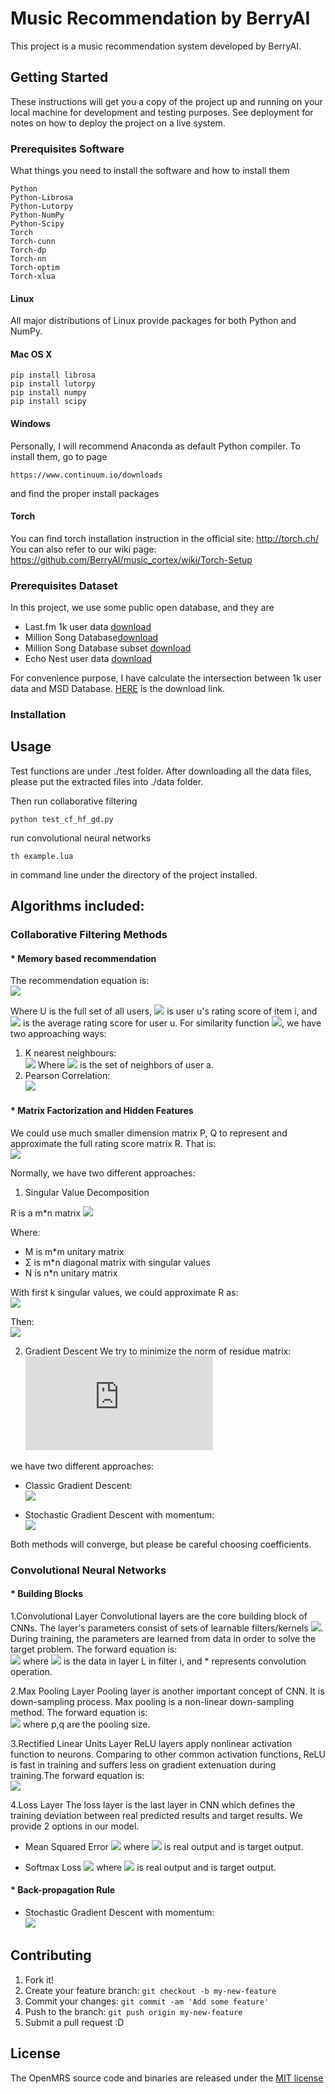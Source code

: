 ﻿# Music Recommendation by BerryAI
This project is a music recommendation system developed by BerryAI.
## Getting Started
These instructions will get you a copy of the project up and running on your
local machine for development and testing purposes. See deployment for notes
on how to deploy the project on a live system.
### Prerequisites Software
What things you need to install the software and how to install them
```
Python
Python-Librosa
Python-Lutorpy
Python-NumPy
Python-Scipy
Torch
Torch-cunn
Torch-dp
Torch-nn
Torch-optim
Torch-xlua
```
#### Linux
All major distributions of Linux provide packages for both Python and NumPy.
#### Mac OS X
```
pip install librosa
pip install lutorpy
pip install numpy
pip install scipy
```
#### Windows
Personally, I will recommend Anaconda as default Python compiler. To install
them, go to page
```
https://www.continuum.io/downloads
```
and find the proper install packages

#### Torch
You can find torch installation instruction in the official site: 
http://torch.ch/
You can also refer to our wiki page:
https://github.com/BerryAI/music_cortex/wiki/Torch-Setup

### Prerequisites Dataset
In this project, we use some public open database, and they are

* Last.fm 1k user data [download](http://mtg.upf.edu/static/datasets/last.fm/lastfm-dataset-1K.tar.gz)
* Million Song Database[download](http://labrosa.ee.columbia.edu/millionsong/sites/default/files/AdditionalFiles/unique_tracks.txt)
* Million Song Database subset [download](https://drive.google.com/file/d/0B7s9m90eW6dtMnk5Q2M1aFBfeDA/view?usp=sharing)
* Echo Nest user data [download](http://labrosa.ee.columbia.edu/millionsong/sites/default/files/challenge/train_triplets.txt.zip)

For convenience purpose, I have calculate the intersection between 1k user data
and MSD Database. [HERE](https://drive.google.com/open?id=0B7s9m90eW6dtX084eTNXQ2NLblU)
is the download link.

### Installation


## Usage
Test functions are under ./test folder. After downloading all the data files,
please put the extracted files into ./data folder.

Then run collaborative filtering
```
python test_cf_hf_gd.py
```
run convolutional neural networks
```
th example.lua
```
in command line under the directory of the project installed.

## Algorithms included:

### Collaborative Filtering Methods

#### * Memory based recommendation

The recommendation equation is: <br />
![](https://upload.wikimedia.org/math/c/1/d/c1da0ee720e382372582a51ac2368925.png)

Where U is the full set of all users, ![](http://mathurl.com/hm6fwsr.png) is
 user u's rating score of item
i, and ![](http://mathurl.com/h7lc86c.png) is the average rating score for user
u. For similarity function ![](http://mathurl.com/gvgors5.png), we have two
approaching ways:

1. K nearest neighbours: <br />
![](http://mathurl.com/zgm3zlh.png)
Where ![](http://mathurl.com/jua8fgh.png) is the set of neighbors of user a.
2. Pearson Correlation: <br />
![](https://camo.githubusercontent.com/f1176f6282d9043a2104d01c208f9946e150db75/687474703a2f2f6d61746875726c2e636f6d2f686d37747865612e706e67)

#### * Matrix Factorization and Hidden Features
We could use much smaller dimension matrix P, Q to represent and approximate the
full rating score matrix R. That is: <br />
![](http://mathurl.com/jy3us2x.png)

Normally, we have two different approaches:

1. Singular Value Decomposition

R is a m*n matrix
![](https://wikimedia.org/api/rest_v1/media/math/render/svg/3315de0d8549ccefd4c619e4e6cce6ba041dde3c)

Where:
* M is m*m unitary matrix
* Σ is m*n diagonal matrix with singular values
* N is n*n unitary matrix

With first k singular values, we could approximate R as: <br />
![](http://mathurl.com/znt89p3.png)

Then: <br />
![](http://mathurl.com/hn5gzlf.png)

2. Gradient Descent
We try to minimize the norm of residue matrix: <br />
![](http://latex.codecogs.com/gif.latex?%5Cmin_%7BP%2CQ%7D%20F%28P%2CQ%29%20%3D%20%5C%7CR%20-%20PQ%5ET%5C%7C_2)

we have two different approaches:
* Classic Gradient Descent: <br />
![](https://wikimedia.org/api/rest_v1/media/math/render/svg/0154a26cc6ac60465f8eb3d00d2f2dfa6899da2a)

* Stochastic Gradient Descent with momentum: <br />
![](https://wikimedia.org/api/rest_v1/media/math/render/svg/350886f1e3aaa6e9352caca8581274df95ac54e6)

Both methods will converge, but please be careful choosing coefficients.

### Convolutional Neural Networks

#### * Building Blocks

1.Convolutional Layer
Convolutional layers are the core building block of CNNs. The layer's parameters consist of sets of learnable filters/kernels ![](http://mathurl.com/hvjwhf8.png). During training, the parameters are learned from data in order to solve the target problem. The forward equation is: <br />
![](http://mathurl.com/jrpb8hx.png)
where ![](http://mathurl.com/zuaxm9z.png) is the data in layer L in filter i, and * represents convolution operation.

2.Max Pooling Layer
Pooling layer is another important concept of CNN. It is down-sampling process. Max pooling is a non-linear down-sampling method. The forward equation is: <br />
![](http://mathurl.com/hz25w8p.png)
where p,q are the pooling size.

3.Rectified Linear Units Layer
ReLU layers apply nonlinear activation function to neurons. Comparing to other common activation functions, ReLU is fast in training and suffers less on gradient extenuation during training.The forward equation is: <br />
![](http://mathurl.com/guq6vge.png)

4.Loss Layer
The loss layer is the last layer in CNN which defines the training deviation between real predicted results and target results.
We provide 2 options in our model.
* Mean Squared Error
![](http://mathurl.com/jcmhy4w.png)
where ![](http://mathurl.com/znt7jgr.png) is real output and is target output.

* Softmax Loss
![](http://mathurl.com/hul2kyg.png)
where ![](http://mathurl.com/znt7jgr.png) is real output and is target output.

#### * Back-propagation Rule
* Stochastic Gradient Descent with momentum: <br />
![](https://wikimedia.org/api/rest_v1/media/math/render/svg/350886f1e3aaa6e9352caca8581274df95ac54e6)

## Contributing
1. Fork it!
2. Create your feature branch: `git checkout -b my-new-feature`
3. Commit your changes: `git commit -am 'Add some feature'`
4. Push to the branch: `git push origin my-new-feature`
5. Submit a pull request :D

## License
The OpenMRS source code and binaries are released under the [MIT license](../LICENSE.md)
